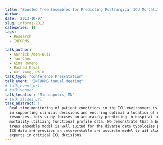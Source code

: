 ```yaml
---
title: "Boosted Tree Ensembles for Predicting Postsurgical ICU Mortality"
author: ~ 
date: '2013-10-07'
slug: informs-2013
categories: []
tags: 
  - Research
  - INFORMS

talk_author:
  - Garrick Aden-Buie
  - Yun Chen
  - Gina Romero
  - Rashad Kayal
  - Hui Yang, Ph.D.
talk_type: "Conference Presentation"
talk_event: "INFORMS Annual Meeting"
# talk_event_url: 
# talk_venue: 
talk_location: "Minneapolis, MN"
# talk_slides_url: 
talk_abstract: |
  Real-time monitoring of patient conditions in the ICU environment is essential
  in supporting clinical decisions and ensuring optimal allocation of medical
  resources. This study focuses on accurately predicting in-hospital ICU patient
  mortality utilizing functional profile data. We demonstrate that a boosted
  trees ensemble model is well suited for the diverse data typologies present in
  ICU data and provides an interpretable and accurate model to aid clinical
  experts in critical ICU decisions.
---
```


